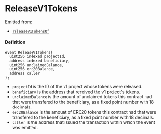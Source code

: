 
# ReleaseV1Tokens

Emitted from:

* [`releaseV1TokensOf`](/docs/dev/v2/contracts/or-payment-terminals/jbv1tokenpaymentterminal/write/pay.md)

#### Definition

```
event ReleaseV1Tokens(
  uint256 indexed projectId,
  address indexed beneficiary,
  uint256 unclaimedBalance,
  uint256 erc20Balance,
  address caller
);
```

* `projectId` is the ID of the v1 project whose tokens were released.
* `beneficiary` is the address that received the v1 project's tokens.
* `unclaimedBalance` is the amount of unclaimed tokens this contract had that were transfered to the beneficiary, as a fixed point number with 18 decimals.
* `erc20Balance` is the amount of ERC20 tokens this contract had that were transfered to the beneficiary, as a fixed point number with 18 decimals.
* `caller` is the address that issued the transaction within which the event was emitted.
